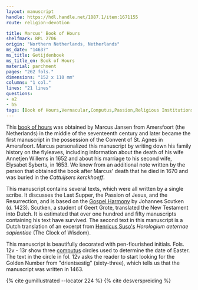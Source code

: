 ```yaml
---
layout: manuscript
handle: https://hdl.handle.net/1887.1/item:1671155
route: religion-devotion

title: Marcus' Book of Hours
shelfmark: BPL 2706
origin: "Northern Netherlands, Netherlands"
ms_date: "1463?"
ms_title: Getijdenboek
ms_title_en: Book of Hours
material: parchment
pages: "262 fols."
dimensions: "152 x 110 mm"
columns: "1 col."
lines: "21 lines"
questions:
- a2
- b5
tags: [Book of Hours,Vernacular,Computus,Passion,Religious Institutions,Religion and Devotion]
---
```


This [book of hours](https://en.wikipedia.org/wiki/Book_of_hours) was
obtained by Marcus Jansen from Amersfoort (the Netherlands) in the
middle of the seventeenth century and later became the first manuscript
in the possession of the Convent of St. Agnes in Amersfoort. Marcus
personalized this manuscript by writing down his family history on the
flyleaves, including information about the death of his wife Annetjen
Willems in 1652 and about his marriage to his second wife, Elysabet
Syberts, in 1653. We know from an additional note written by the person
that obtained the book after Marcus' death that he died in 1670 and was
buried in the *Cattuijsers kerckhoeff*.

This manuscript contains several texts, which were all written by a
single scribe. It discusses the Last Supper, the Passion of Jesus, and
the Resurrection, and is based on the [Gospel
Harmony](https://en.wikipedia.org/wiki/Gospel_harmony) by Johannes
Scutken (*d.* 1423). Scutken, a student of Geert Grote, translated the
New Testament into Dutch. It is estimated that over one hundred and
fifty manuscripts containing his text have survived. The second text in
this manuscript is a Dutch translation of an excerpt from [Henricus
Suso's](https://en.wikipedia.org/wiki/Henry_Suso) *Horologium aeternae sapientiae* (The Clock of Wisdom).

This manuscript is beautifully decorated with pen-flourished initials.
Fols. 12v - 13r show three
[computus](https://en.wikipedia.org/wiki/Computus) circles used to
determine the date of Easter. The text in the circle in fol. 12v asks
the reader to start looking for the Golden Number from "drientsestig"
(sixty-three), which tells us that the manuscript was written in 1463.

{% cite gumillustrated --locator 224 %}
{% cite desverspreiding %}
